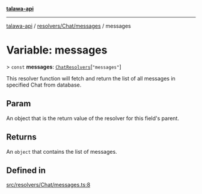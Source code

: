 [**talawa-api**](../../../../README.md)

***

[talawa-api](../../../../modules.md) / [resolvers/Chat/messages](../README.md) / messages

# Variable: messages

\> `const` **messages**: [`ChatResolvers`](../../../../types/generatedGraphQLTypes/type-aliases/ChatResolvers.md)\[`"messages"`\]

This resolver function will fetch and return the list of all messages in specified Chat from database.

## Param

An object that is the return value of the resolver for this field's parent.

## Returns

An `object` that contains the list of messages.

## Defined in

[src/resolvers/Chat/messages.ts:8](https://github.com/PalisadoesFoundation/talawa-api/blob/5c5b29a0ea487bda8306089fe128f43f3be29f94/src/resolvers/Chat/messages.ts#L8)
